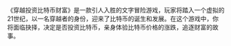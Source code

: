 《穿越投资比特币财富》是一款引人入胜的文字冒险游戏，玩家将踏入一个虚拟的21世纪，以一名穿越者的身份，迎来了比特币的诞生和发展。在这个游戏中，你将面临抉择，决定是否投资比特币，亲身体验比特币价格的涨跌，追逐财富的故事。

